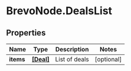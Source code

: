 # BrevoNode.DealsList

## Properties
Name | Type | Description | Notes
------------ | ------------- | ------------- | -------------
**items** | [**[Deal]**](Deal.md) | List of deals | [optional] 


